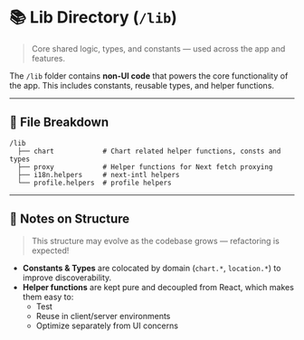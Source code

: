 # 📚 Lib Directory (`/lib`)

> Core shared logic, types, and constants — used across the app and features.

The `/lib` folder contains **non-UI code** that powers the core functionality of the app. This includes constants, reusable types, and helper functions.

---

## 🧱 File Breakdown

    /lib
      ├── chart            # Chart related helper functions, consts and types
      ├── proxy            # Helper functions for Next fetch proxying
      ├── i18n.helpers     # next-intl helpers
      └── profile.helpers  # profile helpers

---

## 📌 Notes on Structure

> This structure may evolve as the codebase grows — refactoring is expected!

- **Constants & Types** are colocated by domain (`chart.*`, `location.*`) to improve discoverability.
- **Helper functions** are kept pure and decoupled from React, which makes them easy to:
  - Test
  - Reuse in client/server environments
  - Optimize separately from UI concerns
